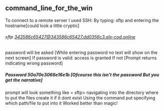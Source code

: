 ## command_line_for_the_win
To connect to a remote server I used SSH:
By typing: sftp and entering the hostname[could look a little cryptic]
###### sftp 343586c65427@343586c65427.dd0356c3.alx-cod.online
password will be asked [While entering password no text will show on the next screen]
If password is valid: access is granted
If not [Prompt returns indicating wrong password]
##### Password 50a70e3066e16e1b [Ofcourse this isn't the password But you get the narrative]
prompt will look something like = sftp>
navigating into the directory where to put the files create it if it dont exist
Using the command put specifying which path/file to put into it
Worked better than magic!
